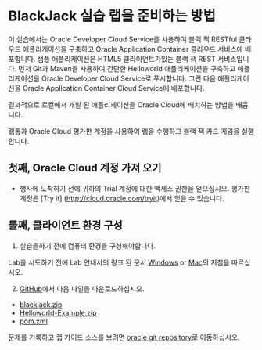 # BlackJack 실습 랩을 준비하는 방법


이 실습에서는 Oracle Developer Cloud Service를 사용하여 블랙 잭 RESTful 클라우드 애플리케이션을 구축하고 Oracle Application Container 클라우드 서비스에 배포합니다. 샘플 애플리케이션은 HTML5 클라이언트가있는 블랙 잭 REST 서비스입니다. 먼저 Git과 Maven을 사용하여 간단한 Helloworld 애플리케이션을 구축하고 애플리케이션을 Oracle Developer Cloud Service로 푸시합니다. 그런 다음 애플리케이션을 Oracle Application Container Cloud Service에 배포합니다. 

결과적으로 로컬에서 개발 된 애플리케이션을 Oracle Cloud에 배치하는 방법을 배웁니다. 

랩톱과 Oracle Cloud 평가판 계정을 사용하여 랩을 수행하고 블랙 잭 카드 게임을 실행합니다. 

## 첫째, Oracle Cloud 계정 가져 오기


- 행사에 도착하기 전에 귀하의 Trial 계정에 대한 액세스 권한을 얻으십시오. 평가판 계정은 [Try it] (http://cloud.oracle.com/tryit)에서 얻을 수 있습니다. 

## 둘째, 클라이언트 환경 구성


1. 실습을하기 전에 컴퓨터 환경을 구성해야합니다. 

Lab을 시도하기 전에 Lab 안내서의 링크 된 문서 [Windows](http://www.oracle.com/webfolder/technetwork/tutorials/OracleCode/Windows-HOL-setup.pdf) or [Mac](http://www.oracle.com/webfolder/technetwork/tutorials/OracleCode/Mac-HOL-setup.pdf)의 지침을 따르십시오. 

2. [GitHub](https://github.com/oracle/cloud-native-devops-workshop/tree/master/blackjack)에서 다음 파일을 다운로드하십시오. 
- [blackjack.zip](BlackJack.zip) 
- [Helloworld-Example.zip](Helloworld-Example.zip) 
- [pom.xml](pom.xml) 

문제를 기록하고 랩 가이드 소스를 보려면 [oracle git repository](https://github.com/oracle/cloud-native-devops-workshop)로 이동하십시오. 

